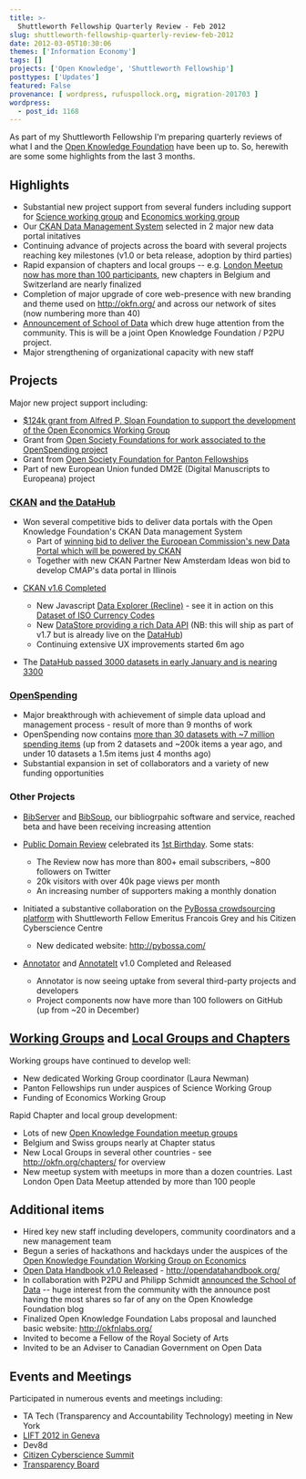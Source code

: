 ```yaml
---
title: >-
  Shuttleworth Fellowship Quarterly Review - Feb 2012
slug: shuttleworth-fellowship-quarterly-review-feb-2012
date: 2012-03-05T10:30:06
themes: ['Information Economy']
tags: []
projects: ['Open Knowledge', 'Shuttleworth Fellowship']
posttypes: ['Updates']
featured: False
provenance: [ wordpress, rufuspollock.org, migration-201703 ]
wordpress:
  - post_id: 1168
---
```


As part of my Shuttleworth Fellowship I'm preparing quarterly reviews of what I and the [Open Knowledge Foundation][okfn] have been up to. So, herewith are some some highlights from the last 3 months.

## Highlights

* Substantial new project support from several funders including support for [Science working group](http://science.okfn.org/) and [Economics working group][wg-econ]
* Our [CKAN Data Management System][CKAN] selected in 2 major new data portal initatives
* Continuing advance of projects across the board with several projects reaching key milestones (v1.0 or beta release, adoption by third parties)
* Rapid expansion of chapters and local groups -- e.g. [London Meetup now has more than 100 participants](http://www.meetup.com/OpenKnowledgeFoundation/London-GB/), new chapters in Belgium and Switzerland are nearly finalized
* Completion of major upgrade of core web-presence with new branding and theme used on <http://okfn.org/> and across our network of sites (now numbering more than 40)
* [Announcement of School of Data](http://blog.okfn.org/2012/02/08/announcing-the-school-of-data/) which drew huge attention from the community. This is will be a joint Open Knowledge Foundation / P2PU project.
* Major strengthening of organizational capacity with new staff

## Projects

Major new project support including:

  * [$124k grant from Alfred P. Sloan Foundation to support the development of the Open Economics Working Group][sloan-grant]
  * Grant from [Open Society Foundations for work associated to the OpenSpending project](http://blog.openspending.org/2012/01/12/civil-society-and-spending-data-who-is-mapping-the-money/)
  * Grant from [Open Society Foundation for Panton Fellowships](http://blog.okfn.org/2012/01/25/panton-fellowships-apply-now/)
  * Part of new European Union funded DM2E (Digital Manuscripts to Europeana) project

[sloan-grant]: http://blog.okfn.org/2012/02/23/alfred-p-sloan-foundation-funds-open-economics-working-group-at-the-open-knowledge-foundation/

### [CKAN][] and [the DataHub][DataHub]

* Won several competitive bids to deliver data portals with the Open Knowledge Foundation's CKAN Data management System
  * Part of [winning bid to deliver the European Commission's new Data Portal which will be powered by CKAN][ckan-ec-portal]
  * Together with new CKAN Partner New Amsterdam Ideas won bid to develop CMAP's data portal in Illinois

[ckan-ec-portal]: http://blog.okfn.org/2012/01/31/open-knowledge-foundationss-ckan-software-to-power-new-european-commission-data-portal/

* [CKAN v1.6 Completed][ckan-v1.6-changelog]
  * New Javascript [Data Explorer (Recline)][Recline] - see it in action on this [Dataset of ISO Currency Codes](http://thedatahub.org/dataset/iso-4217-currency-codes/resource/69ec48a5-4195-4439-92cf-d15096b9b20a)
  * New [DataStore providing a rich Data API](http://docs.ckan.org/en/latest/datastore.html) (NB: this will ship as part of v1.7 but is already live on the [DataHub][])
  * Continuing extensive UX improvements started 6m ago

* The [DataHub passed 3000 datasets in early January and is nearing 3300](http://thedatahub.org/stats)

[ckan-v1.6-changelog]: http://docs.ckan.org/en/latest/CHANGELOG.html#v1-6-2012-02-24

### [OpenSpending][]

* Major breakthrough with achievement of simple data upload and management process - result of more than 9 months of work
* OpenSpending now contains [more than 30 datasets with ~7 million spending items](http://openspending.org/datasets) (up from 2 datasets and ~200k items a year ago, and under 10 datasets a 1.5m items just 4 months ago)
* Substantial expansion in set of collaborators and a variety of new funding opportunities

### Other Projects

* [BibServer][] and [BibSoup][], our bibliogrpahic software and service, reached beta and have been receiving increasing attention

* [Public Domain Review][pdr] celebrated its [1st Birthday](http://blog.okfn.org/2012/02/15/the-year-in-public-domain-review/). Some stats:
  * The Review now has more than 800+ email subscribers, ~800 followers on Twitter
  * 20k visitors with over 40k page views per month
  * An increasing number of supporters making a monthly donation

* Initiated a substantive collaboration on the [PyBossa crowdsourcing platform][PyBossa] with Shuttleworth Fellow Emeritus Francois Grey and his Citizen Cyberscience Centre
  * New dedicated website: <http://pybossa.com/>

* [Annotator][] and [AnnotateIt][] v1.0 Completed and Released
  * Annotator is now seeing uptake from several third-party projects and developers
  * Project components now have more than 100 followers on GitHub (up from ~20 in December)

## [Working Groups][okfn-wg] and [Local Groups and Chapters][chapters]

Working groups have continued to develop well:

  * New dedicated Working Group coordinator (Laura Newman)
  * Panton Fellowships run under auspices of Science Working Group
  * Funding of Economics Working Group

Rapid Chapter and local group development:

  * Lots of new [Open Knowledge Foundation meetup groups](http://www.meetup.com/OpenKnowledgeFoundation/)
  * Belgium and Swiss groups nearly at Chapter status
  * New Local Groups in several other countries - see <http://okfn.org/chapters/> for overview
  * New meetup system with meetups in more than a dozen countries. Last London Open Data Meetup attended by more than 100 people

## Additional items

* Hired key new staff including developers, community coordinators and a new management team
* Begun a series of hackathons and hackdays under the auspices of the [Open Knowledge Foundation Working Group on Economics][wg-econ]
* [Open Data Handbook v1.0 Released][odh-announce] - <http://opendatahandbook.org/>
* In collaboration with P2PU and Philipp Schmidt [announced the School of Data](http://blog.okfn.org/2012/02/08/announcing-the-school-of-data/) -- huge interest from the community with the announce post having the most shares so far of any on the Open Knowledge Foundation blog
* Finalized Open Knowledge Foundation Labs proposal and launched basic website: <http://okfnlabs.org/>
* Invited to become a Fellow of the Royal Society of Arts
* Invited to be an Adviser to Canadian Government on Open Data

## Events and Meetings

Participated in numerous events and meetings including:

* TA Tech (Transparency and Accountability Technology) meeting in New York
* [LIFT 2012 in Geneva](http://rufuspollock.org/2012/02/22/talk-at-lift-2012/)
* Dev8d
* [Citizen Cyberscience Summit](http://www.citizencyberscience.net/summit2/)
* [Transparency Board][transparency-board]

[okfn]: http://okfn.org/
[odh-announce]: http://blog.okfn.org/2012/02/22/announcing-the-open-data-handbook-version-1-0/

[Annotator]: http://okfnlabs.org/annotator
[AnnotateIt]: http://annotateit.org/

[datahub]: http://thedatahub.org/
[datahub-mypage]: http://thedatahub.org/user/rufuspollock

[ogdcamp]: http://ogdcamp.org/

[OpenSpending]: http://openspending.org/

[wg-econ]: http://openeconomics.net/
[okfn-wg]: http://okfn.org/wg/
[chapters]: http://okfn.org/chapters/
[labs]: http://okfnlabs.org/
[census]: http://opengovernmentdata.org/bulletin

[meetup-london]: http://www.meetup.com/OpenKnowledgeFoundation/London-GB/

[CKAN]: http://ckan.org/
[ckanjs]: http://github.com/okfn/ckanjs
[DataExplorer]: http://wiki.ckan.org/DataExplorer
[datapkg]: http://okfn.org/projects/datapkg
[dpm]: http://github.com/okfn/dpm
[data-packages]: http://wiki.ckan.org/Data_Packages
[recline]: http://okfnlabs.org/recline
[recline-gh]: http://github.com/okfn/recline

[BibServer]: http://bibserver.org/
[BibSoup]: http://bibsoup.net/
[pdr]: http://publicdomainreview.org/

[PyBossa]: https://github.com/citizen-cyberscience-centre/pybossa

[transparency-board]: http://data.gov.uk/blog/new-public-sector-transparency-board-and-public-data-transparency-principles

